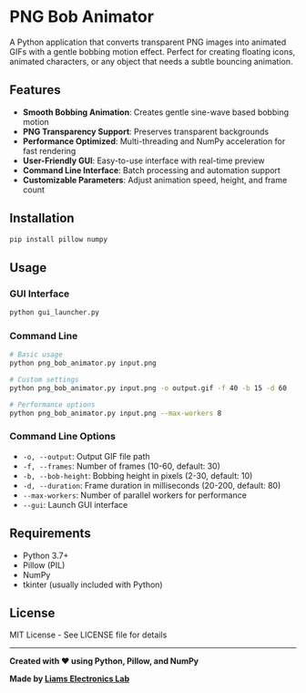 # PNG Bob Animator

A Python application that converts transparent PNG images into animated GIFs with a gentle bobbing motion effect. Perfect for creating floating icons, animated characters, or any object that needs a subtle bouncing animation.

## Features

- **Smooth Bobbing Animation**: Creates gentle sine-wave based bobbing motion
- **PNG Transparency Support**: Preserves transparent backgrounds
- **Performance Optimized**: Multi-threading and NumPy acceleration for fast rendering
- **User-Friendly GUI**: Easy-to-use interface with real-time preview
- **Command Line Interface**: Batch processing and automation support
- **Customizable Parameters**: Adjust animation speed, height, and frame count

## Installation

```bash
pip install pillow numpy
```

## Usage

### GUI Interface
```bash
python gui_launcher.py
```

### Command Line
```bash
# Basic usage
python png_bob_animator.py input.png

# Custom settings
python png_bob_animator.py input.png -o output.gif -f 40 -b 15 -d 60

# Performance options
python png_bob_animator.py input.png --max-workers 8
```

### Command Line Options
- `-o, --output`: Output GIF file path
- `-f, --frames`: Number of frames (10-60, default: 30)
- `-b, --bob-height`: Bobbing height in pixels (2-30, default: 10)
- `-d, --duration`: Frame duration in milliseconds (20-200, default: 80)
- `--max-workers`: Number of parallel workers for performance
- `--gui`: Launch GUI interface

## Requirements

- Python 3.7+
- Pillow (PIL)
- NumPy
- tkinter (usually included with Python)

## License

MIT License - See LICENSE file for details



---

**Created with ❤️ using Python, Pillow, and NumPy**

**Made by [Liams Electronics Lab](https://www.youtube.com/channel/UCps0V_MhxlnIvX6RsPZBlxw)**
